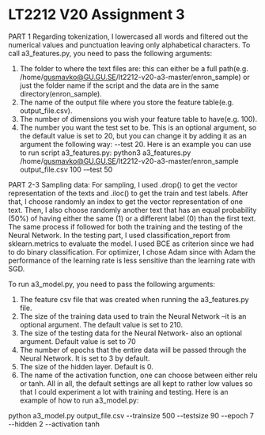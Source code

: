 # LT2212 V20 Assignment 3


PART 1
Regarding tokenization, I lowercased all words and filtered out the numerical values and punctuation leaving only alphabetical characters. 
To call a3_features.py, you need to pass the following arguments:
1)	The folder to where the text files are: this can either be a full path(e.g. /home/gusmavko@GU.GU.SE/lt2212-v20-a3-master/enron_sample) or just the folder name if the script and the data are in the same directory(enron_sample).
2)	The name of the output file where you store the feature table(e.g. output_file.csv).
3)	The number of dimensions you wish your feature table to have(e.g. 100).
4)	The number you want the test set to be. This is an optional argument, so the default value is set to 20, but you can change it by adding it as an argument the following way: --test 20.
Here is an example you can use to run script a3_features.py:
python3 a3_features.py /home/gusmavko@GU.GU.SE/lt2212-v20-a3-master/enron_sample output_file.csv 100 -–test 50


PART 2-3
Sampling data: 
For sampling, I used .drop() to get the vector representation of the texts and .iloc() to get the train and test labels. After that, I choose randomly an index to get the vector representation of one text. Then, I also choose randomly another text that has an equal probability (50%) of having either the same (1) or a different label (0) than the first text. The same process if followed for both the training and the testing of the Neural Network. In the testing part, I used classification_report from sklearn.metrics to evaluate the model.
I used BCE as criterion since we had to do binary classification. For optimizer, I chose Adam since with Adam the performance of the learning rate is less sensitive than the learning rate with SGD.


To run a3_model.py, you need to pass the following arguments:
1)	The feature csv file that was created when running the a3_features.py file. 
2)	The size of the training data used to train the Neural Network –it is an optional argument. The default value is set to 210.
3)	The size of the testing data for the Neural Network- also an optional argument. Default value is set to 70
4)	The number of epochs that the entire data will be passed through the Neural Network. It is set to 3 by default.
5)	The size of the hidden layer. Default is 0.
6)	The name of the activation function, one can choose between either relu or tanh. 
All in all, the default settings are all kept to rather low values so that I could experiment a lot with training and testing. 
Here is an example of how to run a3_model.py:

python a3_model.py output_file.csv --trainsize 500 --testsize 90 --epoch 7 --hidden 2
 --activation tanh 


